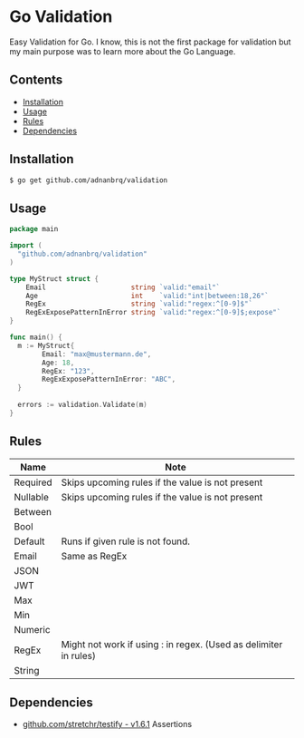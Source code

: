 # Go Validation

Easy Validation for Go.
I know, this is not the first package for validation but my main purpose was to learn more about the Go Language.

## Contents

- [Installation](#installation)
- [Usage](#usage)
- [Rules](#rules)
- [Dependencies](#dependencies)

## Installation

```sh
$ go get github.com/adnanbrq/validation
```

## Usage

```go
package main

import (
  "github.com/adnanbrq/validation"
)

type MyStruct struct {
	Email                     string `valid:"email"`
	Age                       int    `valid:"int|between:18,26"`
	RegEx                     string `valid:"regex:^[0-9]$"`
	RegExExposePatternInError string `valid:"regex:^[0-9]$;expose"`
}

func main() {
  m := MyStruct{
		Email: "max@mustermann.de",
		Age: 18,
		RegEx: "123",
		RegExExposePatternInError: "ABC",
  }
  
  errors := validation.Validate(m)
}
```

## Rules
| Name | Note |
|-|-|
| Required | Skips upcoming rules if the value is not present |
| Nullable | Skips upcoming rules if the value is not present |
| Between |  |
| Bool |  |
| Default | Runs if given rule is not found. |
| Email | Same as RegEx |
| JSON |  |
| JWT |  |
| Max |  |
| Min |  |
| Numeric |  |
| RegEx | Might not work if using : in regex. (Used as delimiter in rules) |
| String |  |

## Dependencies

- [github.com/stretchr/testify - v1.6.1](https://github.com/stretchr/testify)
Assertions